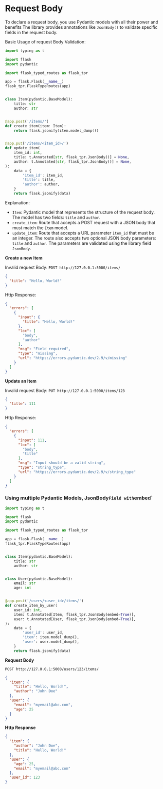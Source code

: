# Request Body

To declare a request body, you use Pydantic models with all their power and benefits
The library provides annotations like `JsonBody()` to validate specific fields in the request body.

Basic Usage of request Body Validation:

```python
import typing as t

import flask
import pydantic

import flask_typed_routes as flask_tpr

app = flask.Flask(__name__)
flask_tpr.FlaskTypeRoutes(app)


class Item(pydantic.BaseModel):
    title: str
    author: str


@app.post('/items/')
def create_item(item: Item):
    return flask.jsonify(item.model_dump())


@app.put('/items/<item_id>/')
def update_item(
    item_id: int,
    title: t.Annotated[str, flask_tpr.JsonBody()] = None,
    author: t.Annotated[str, flask_tpr.JsonBody()] = None,
):
    data = {
        'item_id': item_id,
        'title': title,
        'author': author,
    }
    return flask.jsonify(data)
```

Explanation:

- `Item`: Pydantic model that represents the structure of the request body. The model has two fields: `title` and
  `author`.
- `create_item`: Route that accepts a POST request with a JSON body that must match the `Item` model.
- `update_item`: Route that accepts a URL parameter `item_id` that must be an integer. The route also accepts two
  optional JSON body parameters: `title` and `author`. The parameters are validated using the library field `JsonBody`.

**Create a new Item**

Invalid request Body: `POST http://127.0.0.1:5000/items/`

```json
{
  "title": "Hello, World!"
}
```

Http Response:

```json
{
  "errors": [
    {
      "input": {
        "title": "Hello, World!"
      },
      "loc": [
        "body",
        "author"
      ],
      "msg": "Field required",
      "type": "missing",
      "url": "https://errors.pydantic.dev/2.9/v/missing"
    }
  ]
}
```

**Update an Item**

Invalid request Body: `PUT http://127.0.0.1:5000/items/123`

```json
{
  "title": 111
}
```

Http Response:

```json
{
  "errors": [
    {
      "input": 111,
      "loc": [
        "body",
        "title"
      ],
      "msg": "Input should be a valid string",
      "type": "string_type",
      "url": "https://errors.pydantic.dev/2.9/v/string_type"
    }
  ]
}
```

### Using multiple Pydantic Models, JsonBody` Field with `embed`

```python
import typing as t

import flask
import pydantic

import flask_typed_routes as flask_tpr

app = flask.Flask(__name__)
flask_tpr.FlaskTypeRoutes(app)


class Item(pydantic.BaseModel):
    title: str
    author: str


class User(pydantic.BaseModel):
    email: str
    age: int


@app.post('/users/<user_id>/items/')
def create_item_by_user(
    user_id: int,
    item: t.Annotated[Item, flask_tpr.JsonBody(embed=True)],
    user: t.Annotated[User, flask_tpr.JsonBody(embed=True)],
):
    data = {
        'user_id': user_id,
        'item': item.model_dump(),
        'user': user.model_dump(),
    }
    return flask.jsonify(data)
```

**Request Body**

`POST http://127.0.0.1:5000/users/123/items/`

```json
{
  "item": {
    "title": "Hello, World!",
    "author": "John Doe"
  },
  "user": {
    "email": "myemail@abc.com",
    "age": 25
  }
}
```

**Http Response**

```json
{
  "item": {
    "author": "John Doe",
    "title": "Hello, World!"
  },
  "user": {
    "age": 25,
    "email": "myemail@abc.com"
  },
  "user_id": 123
}
```